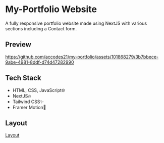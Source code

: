 # My-Portfolio Website
A fully responsive portfolio website made using NextJS with various sections including a Contact form.

## Preview
https://github.com/accodes21/my-portfolio/assets/101868279/3b7bbece-9abe-4981-8ddf-d74d47282990

## Tech Stack
- HTML, CSS, JavaScript🌐
- NextJS🔥
- Tailwind CSS✨
- Framer Motion🚀

## Layout
[Layout](layout.png)
